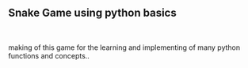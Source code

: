 <h2>Snake Game using python basics</h2>
<br>
<p>making of this game for the learning and implementing of many python functions and concepts..</p>

